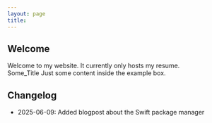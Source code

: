 ```yaml
---
layout: page
title:
---
```



<div class="section-box">
    <h2>Welcome</h2>
    Welcome to my website. It currently only hosts my resume.
</div>


<example-box>
    <example-title>Some_Title</example-title>
    Just some content inside the example box.
</example-box>




<div class="section-box">
    <h2>Changelog</h2>
    <ul>
        <li>2025-06-09: Added blogpost about the Swift package manager</li>
    </ul>
</div>
